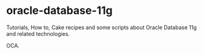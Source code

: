 # oracle-database-11g
Tutorials, How to, Cake recipes and some scripts about Oracle Database 11g and related technologies.

OCA.
